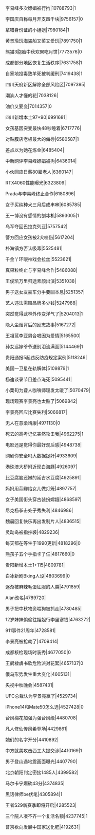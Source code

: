 李易峰多次嫖娼被行拘|10788793|1

李国庆自称每月开支四千块|9756157|0

拿错身份证的小姐姐|7980184|1

黄景瑜玩海盗船又菜又爱玩|7891750|1

熊猫3胞胎中秋欢聚吃月饼|7773576|0

成都部分地区恢复生活秩序|7631758|1

自家地投毒致羊死被判缓刑|7419438|1

四川天府新区解除全部风险区|7097395|

潮汕人才懂的花|7038126|

油价又要变|7014357|0

四川新增本土97+90|6991681|

女孩基因突变最快48秒睡着|6717776|

对贴膜店老板最大的侮辱|6580587|1

差点以为她在炼金|6485404|

中新网评李易峰嫖娼被拘|6436014|

小伙回应日薪80雇老人|6360147|

RTX4060性能曝光|6323809|

Prada与李易峰终止合作|6180896|

女子买纯种犬三月后成串串|6085785|

王一博没有感情的刨冰机|5893005|1

乌军夺回巴拉克列亚|5757542|

警方回应女孩被2犬咬伤|5617204|

朴海镇方否认吸毒|5525481|

千金丫环眼神戏会拉丝|5523621|

真果粒终止与李易峰合作|5486088|

王俊凯万里归途素颜出演|5351038|

男子送女友豪车分手要回本息|5251357|

艺人违法需赔品牌多少钱|5247988|

突然觉得武林外传变洋气了|5204013|1

隐入尘烟背后的励志故事|5167272|

王祖蓝李亚男合唱因为爱情|5165500|

孙女远嫁爷爷送别泪流满面|5144469|1

贵阳通报5起违反防疫规定案例|5118246|

美国一卫星在轨解体|5109879|1

杨迪谈录节目差点淹死|5095441|

小栗旬为聋人咖啡师理发太暖了|5070479|

现场观赛李景亮也太酷了|5069842|

李景亮回应比赛失利|5066817|

无人在意梁靖康|4971130|0

死去的高考记忆突然攻击我|4962275|1

电影还是觉得你最好观后感|4948738|

网剧你安全吗大数据捉奸|4933609|

港珠澳大桥附近现白海豚|4926097|

比豆腐脑还嫩的延吉水豆腐|4925891|

妈妈用蒜瓣给女儿做灯笼|4897757|

女子美国街头穿古装扮嫦娥|4868597|

尼克杨拳击处子秀失利|4846986|

魏晨回复快乐再出发制片人|4836515|

灵动岛被指抄袭|4829236|

每天都在等生于1990更新|4818296|0

熊孩子五个手指卡了仨|4817660|0

贵阳新增本土1+115|4809781|

白冰新剧Bking人设|4803699|0

逐渐被麻辣毛蛋征服的人类|4791859|

Alan改名|4789720|

男子把中秋物资喂狗被抓走|4780485|

12岁妹妹偷偷往姐姐行李里塞钱|4763272|

911事件21周年|4728581|

李景亮被抢劫了|4709414|

成都核检现场时装秀|4677050|0

王鹤棣虞书欣危险派对花絮|4657137|0

俄乌形势发生重大变化|4605131|

央视中秋晚会|4587431|

UFC总裁认为李景亮赢了|4529734|

iPhone14和Mate50怎么选|4527428|0

台风梅花加强为强台风级|4480708|

凡人修仙传风希登场|4429861|

她们的名字开分|4410892|

中方就美攻击西工大提交涉|4410169|1

男子登山遇地震画面曝光|4407790|

北京朝阳判定密接1485人|4399582|

马尔卡宁爆砍43分|4374835|

黑话律师be伏笔|4305894|1

王者S29新赛季即将开启|4285523|

三个院人凑不齐一个复活名额|4237745|1

普京欲向发展中国家送化肥|4192631|

